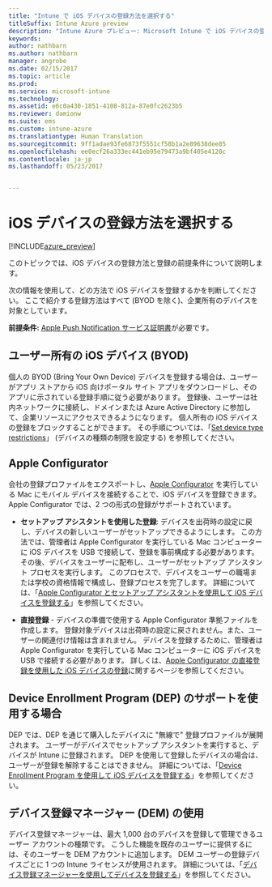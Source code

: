 ```yaml
---
title: "Intune で iOS デバイスの登録方法を選択する"
titleSuffix: Intune Azure preview
description: "Intune Azure プレビュー: Microsoft Intune で iOS デバイスの登録を設定する方法について説明します。"
keywords: 
author: nathbarn
ms.author: nathbarn
manager: angrobe
ms.date: 02/15/2017
ms.topic: article
ms.prod: 
ms.service: microsoft-intune
ms.technology: 
ms.assetid: e6c0a430-1851-4108-812a-87e0fc2623b5
ms.reviewer: damionw
ms.suite: ems
ms.custom: intune-azure
ms.translationtype: Human Translation
ms.sourcegitcommit: 9ff1adae93fe6873f5551cf58b1a2e89638dee85
ms.openlocfilehash: ee0ecf26a333ec441eb95e79473a9bf405e4120c
ms.contentlocale: ja-jp
ms.lasthandoff: 05/23/2017


---
```


# <a name="choose-how-to-enroll-ios-devices"></a>iOS デバイスの登録方法を選択する

[!INCLUDE[azure_preview](./includes/azure_preview.md)]

このトピックでは、iOS デバイスの登録方法と登録の前提条件について説明します。

次の情報を使用して、どの方法で iOS デバイスを登録するかを判断してください。 ここで紹介する登録方法はすべて (BYOD を除く)、企業所有のデバイスを対象としています。

**前提条件:** [Apple Push Notification サービス証明書](apple-mdm-push-certificate-get.md)が必要です。

## <a name="user-owned-ios-devices-byod"></a>ユーザー所有の iOS デバイス (BYOD)

個人の BYOD (Bring Your Own Device) デバイスを登録する場合は、ユーザーがアプリ ストアから iOS 向けポータル サイト アプリをダウンロードし、そのアプリに示されている登録手順に従う必要があります。 登録後、ユーザーは社内ネットワークに接続し、ドメインまたは Azure Active Directory に参加して、企業リソースにアクセスできるようになります。 個人所有の iOS デバイスの登録をブロックすることができます。 その手順については、「[Set device type restrictions](enrollment-restrictions-set.md#set-device-type-restrictions)」 (デバイスの種類の制限を設定する) を参照してください。

## <a name="apple-configurator"></a>Apple Configurator

会社の登録プロファイルをエクスポートし、[Apple Configurator](http://go.microsoft.com/fwlink/?LinkId=518017) を実行している Mac にモバイル デバイスを接続することで、iOS デバイスを登録できます。 Apple Configurator では、2 つの形式の登録がサポートされています。

- **セットアップ アシスタントを使用した登録**: デバイスを出荷時の設定に戻し、デバイスの新しいユーザーがセットアップできるようにします。 この方法では、管理者は Apple Configurator を実行している Mac コンピューターに iOS デバイスを USB で接続して、登録を事前構成する必要があります。 その後、デバイスをユーザーに配布し、ユーザーがセットアップ アシスタント プロセスを実行します。 このプロセスで、デバイスをユーザーの職場または学校の資格情報で構成し、登録プロセスを完了します。 詳細については、「[Apple Configurator とセットアップ アシスタントを使用して iOS デバイスを登録する](apple-configurator-setup-assistant-enroll-ios.md)」を参照してください。

- **直接登録** - デバイスの準備で使用する Apple Configurator 準拠ファイルを作成します。 登録対象デバイスは出荷時の設定に戻されません。また、ユーザーの関連付け情報は含まれません。 デバイスを登録するために、管理者は Apple Configurator を実行している Mac コンピューターに iOS デバイスを USB で接続する必要があります。 詳しくは、[Apple Configurator の直接登録を使用した iOS デバイスの登録](apple-configurator-direct-enroll-ios.md)に関するページを参照してください。

## <a name="use-the-device-enrollment-program-dep"></a>Device Enrollment Program (DEP) のサポートを使用する場合

DEP では、DEP を通じて購入したデバイスに "無線で" 登録プロファイルが展開されます。 ユーザーがデバイスでセットアップ アシスタントを実行すると、デバイスが Intune に登録されます。 DEP を使用して登録したデバイスの場合は、ユーザーが登録を解除することはできません。 詳細については、「[Device Enrollment Program を使用して iOS デバイスを登録する](device-enrollment-program-enroll-ios.md)」を参照してください。

## <a name="use-the-device-enrollment-manager-dem"></a>デバイス登録マネージャー (DEM) の使用
デバイス登録マネージャーは、最大 1,000 台のデバイスを登録して管理できるユーザー アカウントの種類です。 こうした機能を既存のユーザーに提供するには、そのユーザーを DEM アカウントに追加します。 DEM ユーザーの登録デバイスごとに 1 つの Intune ライセンスが使用されます。 詳細については、「[デバイス登録マネージャーを使用してデバイスを登録する](device-enrollment-manager-enroll.md)」を参照してください。

